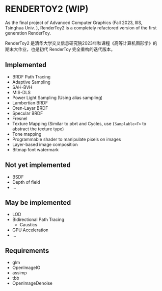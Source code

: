 # RENDERTOY2 (WIP)

As the final project of Advanced Computer Graphics (Fall 2023, IIIS, Tsinghua Univ. ), RenderToy2 is a completely refactored version of the first generation RenderToy.

RenderToy2 是清华大学交叉信息研究院2023年秋课程《高等计算机图形学》的期末大作业，也是初代 RenderToy 完全重构的迭代版本。

## Implemented

* BRDF Path Tracing
* Adaptive Sampling
* SAH-BVH
* MIS-DLS
* Power Light Sampling (Using alias sampling)
* Lambertian BRDF
* Oren-Layar BRDF
* Specular BRDF
* Fresnel
* Texture Mapping (Similar to pbrt and Cycles, use `ISamplable<T>` to abstract the texture type)
* Tone mapping
* Programmable shader to manipulate pixels on images
* Layer-based image composition
* Bitmap font watermark

## Not yet implemented
* BSDF
* Depth of field
* ...

## May be implemented
* LOD
* Bidirectional Path Tracing
    * Caustics
* GPU Acceleration
* ...

## Requirements
* glm
* OpenImageIO
* assimp
* tbb
* OpenImageDenoise
